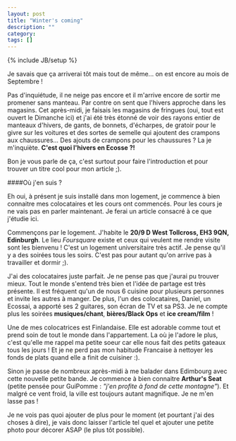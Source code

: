 ```yaml
---
layout: post
title: "Winter's coming"
description: ""
category: 
tags: []
---
```

{% include JB/setup %}

Je savais que ça arriverai tôt mais tout de même... on est encore au mois de Septembre ! 

Pas d'inquiétude, il ne neige pas encore et il m'arrive encore de sortir me promener sans manteau. Par contre on sent que l'hivers approche dans les magasins. Cet après-midi, je faisais les magasins de fringues (oui, tout est ouvert le Dimanche ici) et j'ai été très étonné de voir des rayons entier de manteaux d'hivers, de gants, de bonnets, d'écharpes, de gratoir pour le givre sur les voitures et des sortes de semelle qui ajoutent des crampons aux chaussures... Des ajouts de crampons pour les chaussures ? La je m'inquiète. **C'est quoi l'hivers en Ecosse ?!** 

Bon je vous parle de ça, c'est surtout pour faire l'introduction et pour trouver un titre cool pour mon article ;). 

<!-- break -->

####Où j'en suis ? 

Eh oui, à présent je suis installé dans mon logement, je commence à bien connaitre mes colocataires et les cours ont commencés. 
Pour les cours je ne vais pas en parler maintenant. Je ferai un article consacré à ce que j'étudie ici. 

Commençons par le logement. J'habite le **20/9 D West Tollcross, EH3 9QN, Edinburgh**. Le lieu *Foursquare* existe et ceux qui veulent me rendre visite sont les bienvenu ! C'est un logement universitaire très actif. Je pense qu'il y a des soirées tous les soirs. C'est pas pour autant qu'on arrive pas à travailler et dormir ;). 

J'ai des colocataires juste parfait. Je ne pense pas que j'aurai pu trouver mieux. Tout le monde s'entend très bien et l'idée de partage est très présente. Il est fréquent qu'un de nous 6 cuisine pour plusieurs personnes et invite les autres à manger. De plus, l'un des colocataires, Daniel, un Ecossai, a apporté ses 2 guitares, son écran de TV et sa PS3. Je ne compte plus les soirées **musiques/chant**, **bières/Black Ops** et **ice cream/film** ! 

Une de mes colocatrices est Finlandaise. Elle est adorable comme tout et prend soin de tout le monde dans l'appartement. La où je l'adore le plus, c'est qu'elle me rappel ma petite soeur car elle nous fait des petits gateaux tous les jours ! Et je ne perd pas mon habitude Francaise à nettoyer les fonds de plats quand elle a finit de cuisiner :). 

Sinon je passe de nombreux après-midi à me balader dans Edimbourg avec cette nouvelle petite bande. Je commence à bien connaitre **Arthur's Seat** (petite pensée pour GuiPomme : *"j'en profite à fond de cette montagne"*). Et malgré ce vent froid, la ville est toujours autant magnifique. Je ne m'en lasse pas ! 

Je ne vois pas quoi ajouter de plus pour le moment (et pourtant j'ai des choses à dire), je vais donc laisser l'article tel quel et ajouter une petite photo pour décorer ASAP (le plus tôt possible). 
